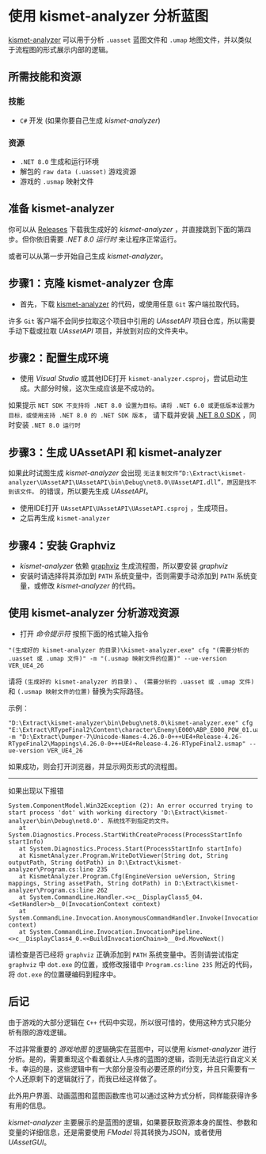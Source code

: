 # 使用 kismet-analyzer 分析蓝图
[kismet-analyzer](https://github.com/trumank/kismet-analyzer) 可以用于分析 `.uasset` 蓝图文件和 `.umap` 地图文件，并以类似于流程图的形式展示内部的逻辑。

## 所需技能和资源

### 技能
- `C#` 开发 (如果你要自己生成 *kismet-analyzer*)

### 资源
- `.NET 8.0` 生成和运行环境
- 解包的 `raw data (.uasset)` 游戏资源 
- 游戏的 `.usmap` 映射文件

## 准备 kismet-analyzer

你可以从 [Releases](https://github.com/BLACKujira/RTF2ModdingGuide/releases) 下载我生成好的 *kismet-analyzer* ，并直接跳到下面的第四步。但你依旧需要 *.NET 8.0 运行时* 来让程序正常运行。

或者可以从第一步开始自己生成 *kismet-analyzer*。

## 步骤1：克隆 kismet-analyzer 仓库

- 首先，下载 [kismet-analyzer](https://github.com/trumank/kismet-analyzer) 的代码，或使用任意 `Git` 客户端拉取代码。

许多 `Git` 客户端不会同步拉取这个项目中引用的 *UAssetAPI* 项目仓库，所以需要手动下载或拉取 *UAssetAPI* 项目，并放到对应的文件夹中。

## 步骤2：配置生成环境

- 使用 *Visual Studio* 或其他IDE打开 `kismet-analyzer.csproj`，尝试启动生成。大部分时候，这次生成应该是不成功的。

如果提示 `NET SDK 不支持将 .NET 8.0 设置为目标。请将 .NET 6.0 或更低版本设置为目标，或使用支持 .NET 8.0 的 .NET SDK 版本`， 请下载并安装 [.NET 8.0 SDK](https://dotnet.microsoft.com/zh-cn/download/visual-studio-sdks) ，同时安装 `.NET 8.0 运行时`

## 步骤3：生成 UAssetAPI 和 kismet-analyzer

如果此时试图生成 *kismet-analyzer* 会出现 `无法复制文件“D:\Extract\kismet-analyzer\UAssetAPI\UAssetAPI\bin\Debug\net8.0\UAssetAPI.dll”，原因是找不到该文件。` 的错误，所以要先生成 *UAssetAPI*。

- 使用IDE打开 `UAssetAPI\UAssetAPI\UAssetAPI.csproj` ，生成项目。
- 之后再生成 `kismet-analyzer`

## 步骤4：安装 Graphviz

- *kismet-analyzer* 依赖 [graphviz](https://graphviz.org/) 生成流程图，所以要安装 *graphviz*
- 安装时请选择将其添加到 `PATH` 系统变量中，否则需要手动添加到 `PATH` 系统变量，或修改 *kismet-analyzer* 的代码。

## 使用 kismet-analyzer 分析游戏资源

- 打开 *命令提示符* 按照下面的格式输入指令

```
"(生成好的 kismet-analyzer 的目录)\kismet-analyzer.exe" cfg "(需要分析的 .uasset 或 .umap 文件)" -m "(.usmap 映射文件的位置)" --ue-version VER_UE4_26
```

请将 `(生成好的 kismet-analyzer 的目录)` 、 `(需要分析的 .uasset 或 .umap 文件)` 和 `(.usmap 映射文件的位置)` 替换为实际路径。

示例：

```
"D:\Extract\kismet-analyzer\bin\Debug\net8.0\kismet-analyzer.exe" cfg "E:\Extract\RTypeFinal2\Content\character\Enemy\E000\ABP_E000_POW_01.uasset" -m "D:\Extract\Dumper-7\Unicode-Names-4.26.0-0+++UE4+Release-4.26-RTypeFinal2\Mappings\4.26.0-0+++UE4+Release-4.26-RTypeFinal2.usmap" --ue-version VER_UE4_26
```

如果成功，则会打开浏览器，并显示网页形式的流程图。

---

如果出现以下报错

```
System.ComponentModel.Win32Exception (2): An error occurred trying to start process 'dot' with working directory 'D:\Extract\kismet-analyzer\bin\Debug\net8.0'. 系统找不到指定的文件。
   at System.Diagnostics.Process.StartWithCreateProcess(ProcessStartInfo startInfo)
   at System.Diagnostics.Process.Start(ProcessStartInfo startInfo)
   at KismetAnalyzer.Program.WriteDotViewer(String dot, String outputPath, String dotPath) in D:\Extract\kismet-analyzer\Program.cs:line 235
   at KismetAnalyzer.Program.Cfg(EngineVersion ueVersion, String mappings, String assetPath, String dotPath) in D:\Extract\kismet-analyzer\Program.cs:line 262
   at System.CommandLine.Handler.<>c__DisplayClass5_04.<SetHandler>b__0(InvocationContext context)
   at System.CommandLine.Invocation.AnonymousCommandHandler.Invoke(InvocationContext context)
   at System.CommandLine.Invocation.InvocationPipeline.<>c__DisplayClass4_0.<<BuildInvocationChain>b__0>d.MoveNext()
```

请检查是否已经将 `graphviz` 正确添加到 `PATH` 系统变量中。否则请尝试指定 `graphviz` 中 `dot.exe` 的位置，或修改报错中 `Program.cs:line 235` 附近的代码，将 `dot.exe` 的位置硬编码到程序中。

## 后记

由于游戏的大部分逻辑在 `C++` 代码中实现，所以很可惜的，使用这种方式只能分析有限的游戏逻辑。

不过非常重要的 *游戏地图* 的逻辑确实在蓝图中，可以使用 *kismet-analyzer* 进行分析。是的，需要重现这个看着就让人头疼的蓝图的逻辑，否则无法运行自定义关卡。幸运的是，这些逻辑中有一大部分是没有必要还原的if分支，并且只需要有一个人还原剩下的逻辑就行了，而我已经这样做了。

此外用户界面、动画蓝图和蓝图函数库也可以通过这种方式分析，同样能获得许多有用的信息。

*kismet-analyzer* 主要展示的是蓝图的逻辑，如果要获取资源本身的属性、参数和变量的详细信息，还是需要使用 *FModel* 将其转换为JSON，或者使用 *UAssetGUI*。